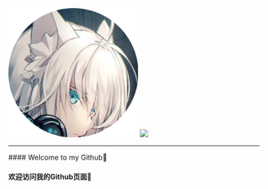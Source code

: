 <div><img src="img/profile.png" width="260px" alt="">
<a href="https://github.com/L-time/" target="_blank"><img src="https://github-readme-stats.vercel.app/api?username=L-time&show_icons=true&theme=blueberry" ></a>
</div>
<hr>
#### Welcome to my Github🎉

#### 欢迎访问我的Github页面🎉

